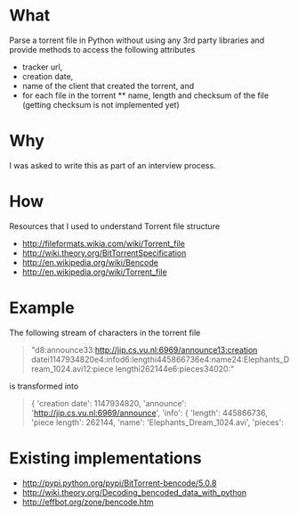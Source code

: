 What
====
Parse a torrent file in Python without using any 3rd party libraries and provide methods to access the following attributes 
* tracker url, 
* creation date,
* name of the client that created the torrent, and
* for each file in the torrent
** name, length and checksum of the file (getting checksum is not implemented yet)

Why
===
I was asked to write this as part of an interview process.

How
===
Resources that I used to understand Torrent file structure
* http://fileformats.wikia.com/wiki/Torrent_file
* http://wiki.theory.org/BitTorrentSpecification
* http://en.wikipedia.org/wiki/Bencode
* http://en.wikipedia.org/wiki/Torrent_file

Example
=======
The following stream of characters in the torrent file
> "d8:announce33:http://jip.cs.vu.nl:6969/announce13:creation datei1147934820e4:infod6:lengthi445866736e4:name24:Elephants_Dream_1024.avi12:piece lengthi262144e6:pieces34020:"

is transformed into
> { 'creation date': 1147934820, 
>   'announce': 'http://jip.cs.vu.nl:6969/announce', 
>   'info': { 'length': 445866736, 
>             'piece length': 262144, 
>             'name': 'Elephants_Dream_1024.avi', 
>             'pieces':

Existing implementations
========================
* http://pypi.python.org/pypi/BitTorrent-bencode/5.0.8
* http://wiki.theory.org/Decoding_bencoded_data_with_python
* http://effbot.org/zone/bencode.htm
 